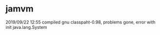# jamvm
2019/09/22 12:55 compiled gnu classpaht-0.98, problems gone, error with init java.lang.System
